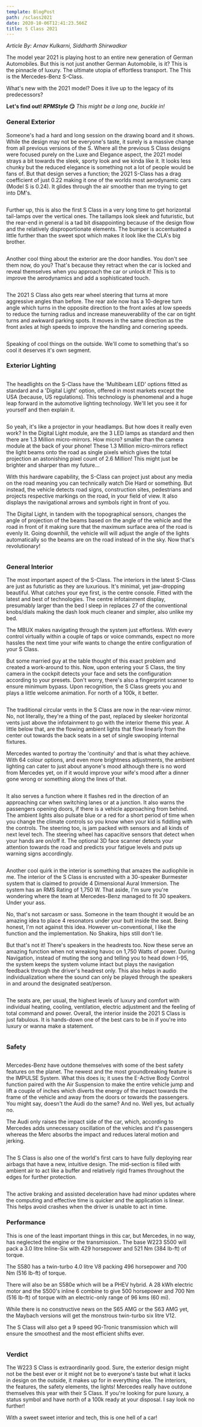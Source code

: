 ```yaml
---
template: BlogPost
path: /sclass2021
date: 2020-10-06T12:41:23.566Z
title: S Class 2021
---
```

*Article By: Arnav Kulkarni, Siddharth Shirwadkar*

The model year 2021 is playing host to an entire new generation of German Automobiles. But this is not just another German Automobile, is it? This is the pinnacle of luxury. The ultimate utopia of effortless transport. The  This is the Mercedes-Benz S-Class.


What's new with the 2021 model? Does it live up to the legacy of its predecessors?

**Let's find out! *RPMStyle* 😏**
*This might be a long one, buckle in!*

### General Exterior 

Someone's had a hard and long session on the drawing board and it shows. While the design may not be everyone's taste, it surely is a massive change from all previous versions of the S. Where all the previous S Class designs were focused purely on the Luxe and Elegance aspect, the 2021 model strays a bit towards the sleek, sporty look and we kinda like it. It looks less chunky but the reduced elegance is something not a lot of people would be fans of. But that design serves a function; the 2021 S-Class has a drag coefficient of just 0.22 making it one of the worlds most aerodynamic cars (Model S is 0.24). It glides through the air smoother than me trying to get into DM's. 

![]()



Further up, this is also the first S Class in a very long time to get horizontal tail-lamps over the vertical ones. The taillamps look sleek and futuristic, but the rear-end in general is a tad bit disappointing because of the design flow and the relatively disproportionate elements. The bumper is accentuated a little further than the sweet spot which makes it look like the CLA's big brother.

![]()

Another cool thing about the exterior are the door handles. You don't see them now, do you? That's because they retract when the car is locked and reveal themselves when you approach the car or unlock it! This is to improve the aerodynamics and add a sophisticated touch.

![]()

The 2021 S Class also gets rear wheel steering that turns at more aggressive angles than before. The rear axle now has a 10-degree turn angle which turns in the opposite direction to the front axles at low speeds to reduce the turning radius and increase maneuverability of the car on tight turns and awkward parking spots. It moves in the same direction as the front axles at high speeds to improve the handling and cornering speeds.

![]()

Speaking of cool things on the outside. We'll come to something that's so cool it deserves it's own segment. 

### Exterior Lighting

![]()

The headlights on the S-Class have the 'Multibeam LED' options fitted as standard and a 'Digital Light' option, offered in most markets except the USA (because, US regulations). This technology is phenomenal and a huge leap forward in the automotive lighting technology. We'll let you see it for yourself and then explain it.

![]()

So yeah, it's like a projector in your headlamps. But how does it really even work? In the Digital Light module, are the 3 LED lamps as standard and then there are 1.3 Million micro-mirrors. How micro? smaller than the camera module at the back of your phone! These 1.3 Million micro-mirrors reflect the light beams onto the road as single pixels which gives the total projection an astonishing pixel count of 2.6 Million! This might just be brighter and sharper than my future...


With this hardware capability, the S-Class can project just about any media on the road meaning you can technically watch Die Hard or something. But instead, the vehicle detects road signs, construction sites, pedestrians and projects respective markings on the road, in your field of view. It also displays the navigational arrows and symbols right in front of you. 


The Digital Light, in tandem with the topographical sensors, changes the angle of projection of the beams based on the angle of the vehicle and the road in front of it making sure that the maximum surface area of the road is evenly lit. Going downhill, the vehicle will will adjust the angle of the lights automatically so the beams are on the road instead of in the sky. Now that's revolutionary!

![]()

### General Interior

The most important aspect of the S-Class. The interiors in the latest S-Class are just as futuristic as they are luxurious. It's minimal, yet jaw-dropping beautiful. What catches your eye first, is the centre console. Fitted with the latest and best of technologies. The centre infotainment display, presumably larger than the bed I sleep in replaces 27 of the conventional knobs/dials making the dash look much cleaner and simpler, also unlike my bed.


The MBUX makes navigating through the system just effortless. With every control virtually within a couple of taps or voice commands, expect no more hassles the next time your wife wants to change the entire configuration of your S Class.


But some married guy at the table thought of this exact problem and created a work-around to this. Now, upon entering your S Class, the tiny camera in the cockpit detects your face and sets the configuration according to your presets. Don't worry, there's also a fingerprint scanner to ensure minimum bypass. Upon recognition, the S Class greets you and plays a little welcome animation. For north of a 100k, it better.

![]()

The traditional circular vents in the S Class are now in the rear-view mirror. No, not literally, they're a thing of the past, replaced by sleeker horizontal vents just above the infotainment to go with the interior theme this year.  A little below that, are the flowing ambient lights that flow linearly from the center out towards the back seats in a set of single swooping internal fixtures. 

Mercedes wanted to portray the 'continuity' and that is what they achieve. With 64 colour options, and even more brightness adjustments, the ambient lighting can cater to just about anyone's mood although there is no word from Mercedes yet, on if it would improve your wife's mood after a dinner gone wrong or something along the lines of that.

![]()

It also serves a function where it flashes red in the direction of an approaching car when switching lanes or at a junction. It also warns the passengers opening doors, if there is a vehicle approaching from behind. The ambient lights also pulsate blue or a red for a short period of time when you change the climate controls so you know when your kid is fiddling with the controls. The steering too, is jam packed with sensors and all kinds of next level tech. The steering wheel has capacitive sensors that detect when your hands are on/off it. The optional 3D face scanner detects your attention towards the road and predicts your fatigue levels and puts up warning signs accordingly.

![]()

Another cool quirk in the interior is something that amazes the audiophile in me. The interior of the S Class is encrusted with a 30-speaker Burmester system that is claimed to provide 4 Dimensional Aural Immersion. The system has an RMS Rating of 1,750 W.  That aside, I'm sure you're wondering where the team at Mercedes-Benz managed to fit 30 speakers. Under your ass.


No, that's not sarcasm or sass. Someone in the team thought it would be an amazing idea to place 4 resonators under your butt inside the seat. Being honest, I'm not against this idea. However un-conventional, I like the function and the implementation. No Shakira, hips still don't lie. 


But that's not it! There's speakers in the headrests too. Now these serve an amazing function when not wreaking havoc on 1,750 Watts of power. During Navigation, instead of muting the song and telling you to head down I-95, the system keeps the system volume intact but plays the navigation feedback through the driver's headrest only. This also helps in audio individualization where the sound can only be played through the speakers in and around the designated seat/person.

![]()

The seats are, per usual, the highest levels of luxury and comfort with individual heating, cooling, ventilation, electric adjustment and the feeling of total command and power. Overall, the interior inside the 2021 S Class is just fabulous. It is hands-down one of the best cars to be in if you're into luxury or wanna make a statement.

![]()

### Safety

![]()

Mercedes-Benz have outdone themselves with some of the best safety features on the planet. The newest and the most groundbreaking feature is the IMPULSE System. What this does is; it uses the E-Active Body Control function paired with the Air Suspension to make the entire vehicle jump and lift a couple of inches which diverts the energy of the impact towards the frame of the vehicle and away from the doors or towards the passengers. You might say, doesn't the Audi do the same? And no. Well yes, but actually no. 

The Audi only raises the impact side of the car, which, according to Mercedes adds unnecessary oscillation of the vehicles and it's passengers whereas the Merc absorbs the impact and reduces lateral motion and jerking.

![]()

The S Class is also one of the world's first cars to have fully deploying rear airbags that have a new, intuitive design. The mid-section is filled with ambient air to act like a buffer and relatively rigid frames throughout the edges for further protection.

![]()

The active braking and assisted deceleration have had minor updates where the computing and effective time is quicker and the application is linear. This helps avoid crashes when the driver is unable to act in time. 

### Performance

This is one of the least important things in this car, but Mercedes, in no way, has neglected the engine or the transmission.. The base W223 S500 will pack a 3.0 litre Inline-Six with 429 horsepower and 521 Nm (384 lb-ft) of torque.


The S580 has a twin-turbo 4.0 litre V8 packing 496 horsepower and 700 Nm (516 lb-ft) of torque.


There will also be an S580e which will be a PHEV hybrid. A 28 kWh electric motor and the S500's inline 6 combine to give 500 horsepower and 700 Nm (516 lb-ft) of torque with an electric-only range of 96 kms (60 mi).


While there is no constructive news on the S65 AMG or the S63 AMG yet, the Maybach versions will get the monstrous twin-turbo six litre V12.


The S Class will also get a 9 speed 9G-Tronic transmission which will ensure the smoothest and the most efficient shifts ever.

![]()

### Verdict 

The W223 S Class is extraordinarily good. Sure, the exterior design might not be the best ever or it might not be to everyone's taste but what it lacks in design on the outside, it makes up for in everything else. The interiors, the features, the safety elements, the lights! Mercedes really have outdone themselves this year with their S Class. If you're looking for pure luxury, a status symbol and have north of a 100k ready at your disposal. I say look no further!


With a sweet sweet interior and tech, this is one hell of a car!

